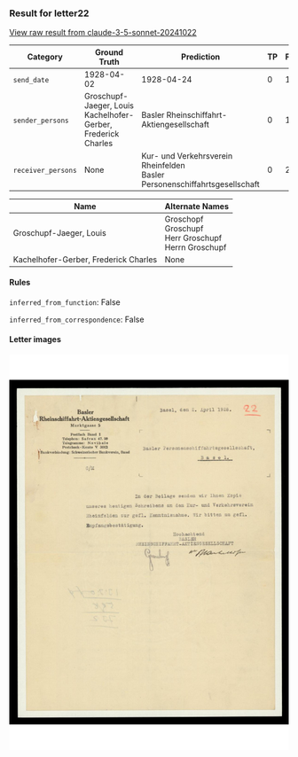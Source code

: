 ### Result for letter22
[View raw result from claude-3-5-sonnet-20241022](https://github.com/RISE-UNIBAS/humanities_data_benchmark/blob/main/results/2025-04-11/T53/request_T53_letter22.json)

| Category          | Ground Truth | Prediction | TP | FP | FN |
|------------------|--------------|------------|----|----|----|
| `send_date`        | 1928-04-02 | 1928-04-24 | 0 | 1 | 1 |
| `sender_persons`  | Groschupf-Jaeger, Louis<br>Kachelhofer-Gerber, Frederick Charles | Basler Rheinschiffahrt-Aktiengesellschaft | 0 | 1 | 2 |
| `receiver_persons` | None | Kur- und Verkehrsverein Rheinfelden<br>Basler Personenschiffahrtsgesellschaft | 0 | 2 | 0 |

| Name | Alternate Names |
| --- | --- |
| Groschupf-Jaeger, Louis | Groschopf<br>Groschupf<br>Herr Groschupf<br>Herrn Groschupf |
| Kachelhofer-Gerber, Frederick Charles | None |

#### Rules
`inferred_from_function`: False

`inferred_from_correspondence`: False

#### Letter images

<img src="https://github.com/RISE-UNIBAS/humanities_data_benchmark/blob/main/benchmarks/metadata_extraction/images/letter22_p1.jpg?raw=true" alt="letter22_p1.jpg" width="800px">